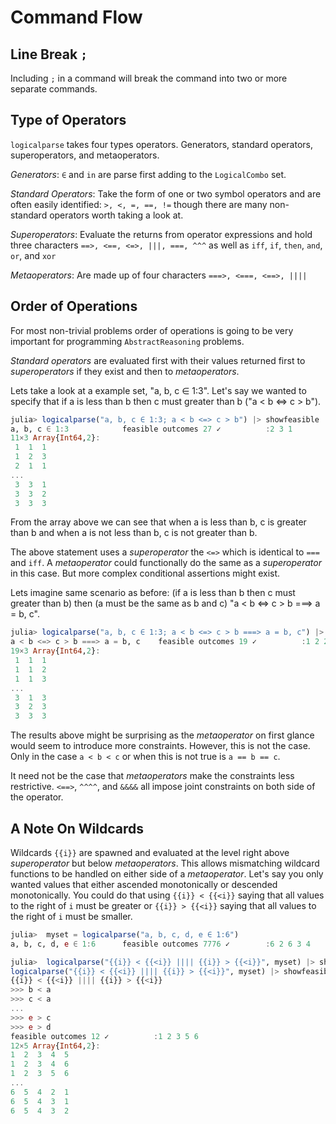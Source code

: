 # Command Flow

## Line Break `;`
Including `;` in a command will break the command into two or more separate commands.

## Type of Operators
`logicalparse` takes four types operators. Generators, standard operators, superoperators, and metaoperators.

*Generators*: `∈` and `in` are parse first adding to the `LogicalCombo` set.

*Standard Operators*: Take the form of one or two symbol operators and are often easily identified: `>, <, =, ==, !=` though there are many non-standard operators worth taking a look at.

*Superoperators*: Evaluate the returns from operator expressions and hold three characters `==>, <==, <=>, |||, ===, ^^^` as well as `iff`, `if`, `then`, `and`, `or`, and `xor`

*Metaoperators*: Are made up of four characters `===>, <===, <==>, ||||`

## Order of Operations
For most non-trivial problems order of operations is going to be very important for programming `AbstractReasoning` problems.

*Standard operators* are evaluated first with their values returned first to *superoperators* if they exist and then to *metaoperators*.

Lets take a look at a example set, "a, b, c ∈ 1:3". Let's say we wanted to specify that if a is less than b then c must greater than b ("a < b <=> c > b").
```julia
julia> logicalparse("a, b, c ∈ 1:3; a < b <=> c > b") |> showfeasible
a, b, c ∈ 1:3            feasible outcomes 27 ✓          :2 3 1
11×3 Array{Int64,2}:
 1  1  1
 1  2  3
 2  1  1
...
 3  3  1
 3  3  2
 3  3  3
 ```
 From the array above we can see that when a is less than b, c is greater than b and when a is not less than b, c is not greater than b.

 The above statement uses a *superoperator* the `<=>` which is identical to `===` and `iff`. A *metaoperator* could functionally do the same as a *superoperator* in this case. But more complex conditional assertions might exist.

Lets imagine same scenario as before: (if a is less than b then c must greater than b) then (a must be the same as b and c) "a < b <=> c > b ===> a = b, c".

```julia
julia> logicalparse("a, b, c ∈ 1:3; a < b <=> c > b ===> a = b, c") |> showfeasible
a < b <=> c > b ===> a = b, c    feasible outcomes 19 ✓          :1 2 2
19×3 Array{Int64,2}:
 1  1  1
 1  1  2
 1  1  3
...
 3  1  3
 3  2  3
 3  3  3
 ```
 The results above might be surprising as the *metaoperator* on first glance would seem to introduce more constraints. However, this is not the case. Only in the case `a < b < c` or when this is not true is `a == b == c`.

 It need not be the case that *metaoperators* make the constraints less restrictive. `<==>`, `^^^^`, and `&&&&` all impose joint constraints on both side of the operator.

## A Note On Wildcards
Wildcards `{{i}}` are spawned and evaluated at the level right above *superoperator* but below *metaoperators*. This allows mismatching wildcard functions to be handled on either side of a *metaoperator*. Let's say you only wanted values that either ascended monotonically or descended monotonically. You could do that using `{{i}} < {{<i}}` saying that all values to the right of `i` must be greater or `{{i}} > {{<i}}` saying that all values to the right of `i` must be smaller.

```julia
julia>  myset = logicalparse("a, b, c, d, e ∈ 1:6")
a, b, c, d, e ∈ 1:6      feasible outcomes 7776 ✓        :6 2 6 3 4

julia>  logicalparse("{{i}} < {{<i}} |||| {{i}} > {{<i}}", myset) |> showfeasible
logicalparse("{{i}} < {{<i}} |||| {{i}} > {{<i}}", myset) |> showfeasible
{{i}} < {{<i}} |||| {{i}} > {{<i}}
>>> b < a
>>> c < a
...
>>> e > c
>>> e > d
feasible outcomes 12 ✓          :1 2 3 5 6
12×5 Array{Int64,2}:
1  2  3  4  5
1  2  3  4  6
1  2  3  5  6
...
6  5  4  2  1
6  5  4  3  1
6  5  4  3  2
```
